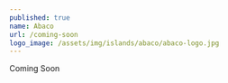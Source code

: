 ```yaml
---
published: true
name: Abaco
url: /coming-soon
logo_image: /assets/img/islands/abaco/abaco-logo.jpg
---
```


Coming Soon